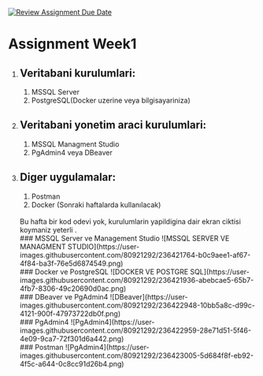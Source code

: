 [![Review Assignment Due Date](https://classroom.github.com/assets/deadline-readme-button-24ddc0f5d75046c5622901739e7c5dd533143b0c8e959d652212380cedb1ea36.svg)](https://classroom.github.com/a/A1ovU9rv)
# Assignment Week1
<ol> 
<li><h2>Veritabani kurulumlari:</h2></li>
<ol>
<li> MSSQL Server</li>
<li> PostgreSQL(Docker uzerine veya bilgisayariniza) </li>
</ol>
<li><h2>Veritabani yonetim araci kurulumlari:</h2></li>
<ol>
<li> MSSQL Managment Studio</li>
<li> PgAdmin4 veya DBeaver </li>
</ol>
<li><h2>Diger uygulamalar:</h2></li>
<ol>
<li> Postman</li>
<li> Docker (Sonraki haftalarda kullanılacak) </li>
</ol>
<br>
Bu hafta bir kod odevi yok, kurulumlarin yapildigina dair ekran ciktisi koymaniz yeterli .

<br>
### MSSQL Server ve Management Studio
![MSSQL SERVER VE MANAGMENT STUDIO](https://user-images.githubusercontent.com/80921292/236421764-b0c9aee1-af67-4f84-ba3f-76e5d6874549.png)

<br>
### Docker ve PostgreSQL
![DOCKER VE POSTGRE SQL](https://user-images.githubusercontent.com/80921292/236421936-abebcae5-65b7-4fb7-8306-49c20690d0ac.png)

<br>
### DBeaver ve PgAdmin4
![DBeaver](https://user-images.githubusercontent.com/80921292/236422948-10bb5a8c-d99c-4121-900f-47973722db0f.png)

<br>
### PgAdmin4
![PgAdmin4](https://user-images.githubusercontent.com/80921292/236422959-28e71d51-5f46-4e09-9ca7-72f301d6a442.png)

<br>
### Postman
![PgAdmin4](https://user-images.githubusercontent.com/80921292/236423005-5d684f8f-eb92-4f5c-a644-0c8cc91d26b4.png)
